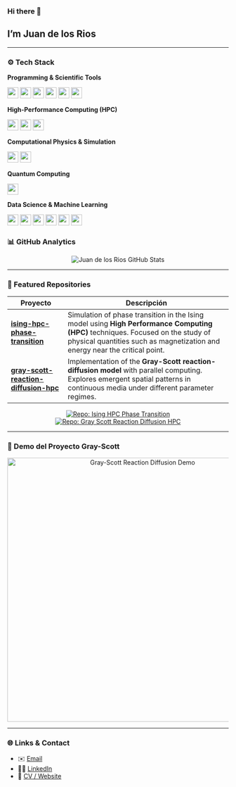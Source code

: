 ### Hi there 👋  

## I’m Juan de los Rios  

---

### ⚙️ Tech Stack  

**Programming & Scientific Tools**  
<p>
  <img src="https://img.shields.io/badge/Python-3776AB?style=for-the-badge&logo=python&logoColor=white" height="25"/>
  <img src="https://img.shields.io/badge/C++-00599C?style=for-the-badge&logo=cplusplus&logoColor=white" height="25"/>
  <img src="https://img.shields.io/badge/Jupyter-F3631D?style=for-the-badge&logo=jupyter&logoColor=white" height="25"/>
  <img src="https://img.shields.io/badge/MATLAB-FF8000?style=for-the-badge&logo=matlab&logoColor=white" height="25"/>
  <img src="https://img.shields.io/badge/LaTeX-008080?style=for-the-badge&logo=latex&logoColor=white" height="25"/>
  <img src="https://img.shields.io/badge/Git-F05032?style=for-the-badge&logo=git&logoColor=white" height="25"/>
</p>

**High-Performance Computing (HPC)**  
<p>
  <img src="https://img.shields.io/badge/CUDA-76B900?style=for-the-badge&logo=nvidia&logoColor=white" height="25"/>
  <img src="https://img.shields.io/badge/OpenMP-00264D?style=for-the-badge&logoColor=white" height="25"/>
  <img src="https://img.shields.io/badge/MPI-004080?style=for-the-badge&logoColor=white" height="25"/>
</p>

**Computational Physics & Simulation**  
<p>
  <img src="https://img.shields.io/badge/GROMACS-FF6600?style=for-the-badge&logoColor=white" height="25"/>
  <img src="https://img.shields.io/badge/Google%20Colab-F9AB00?style=for-the-badge&logo=googlecolab&color=525252" height="25"/>
</p>

**Quantum Computing**  
<p>
  <img src="https://img.shields.io/badge/Qiskit-6929C4?style=for-the-badge&logo=qiskit&logoColor=white" height="25"/>
</p>

**Data Science & Machine Learning**  
<p>
  <img src="https://img.shields.io/badge/TensorFlow-FF6F00?style=for-the-badge&logo=tensorflow&logoColor=white" height="25"/>
  <img src="https://img.shields.io/badge/scikit--learn-F7931E?style=for-the-badge&logo=scikit-learn&logoColor=white" height="25"/>
  <img src="https://img.shields.io/badge/Pandas-150458?style=for-the-badge&logo=pandas&logoColor=white" height="25"/>
  <img src="https://img.shields.io/badge/NumPy-013243?style=for-the-badge&logo=numpy&logoColor=white" height="25"/>
  <img src="https://img.shields.io/badge/Matplotlib-005C5C?style=for-the-badge&logo=plotly&logoColor=white" height="25"/>
  <img src="https://img.shields.io/badge/Seaborn-4EABE1?style=for-the-badge&logoColor=white" height="25"/>
</p>


### 📊 GitHub Analytics  

<p align="center">
  <img src="https://github-readme-stats.vercel.app/api?username=juandelosriosm&show_icons=true&theme=tokyonight&hide_border=true" alt="Juan de los Rios GitHub Stats" />
</p>

---

### 📂 Featured Repositories  

| Proyecto | Descripción |
|---|---|
| **[ising-hpc-phase-transition](https://github.com/juandelosriosm/ising-hpc-phase-transition)** | Simulation of phase transition in the Ising model using **High Performance Computing (HPC)** techniques. Focused on the study of physical quantities such as magnetization and energy near the critical point. |
| **[gray-scott-reaction-diffusion-hpc](https://github.com/juandelosriosm/gray-scott-reaction-diffusion-hpc)** | Implementation of the **Gray-Scott reaction-diffusion model** with parallel computing. Explores emergent spatial patterns in continuous media under different parameter regimes. |

<p align="center">
  <a href="https://github.com/juandelosriosm/ising-hpc-phase-transition">
    <img src="https://github-readme-stats.vercel.app/api/pin/?username=juandelosriosm&repo=ising-hpc-phase-transition&theme=tokyonight&hide_border=true" alt="Repo: Ising HPC Phase Transition" />
  </a>
  <a href="https://github.com/juandelosriosm/gray-scott-reaction-diffusion-hpc">
    <img src="https://github-readme-stats.vercel.app/api/pin/?username=juandelosriosm&repo=gray-scott-reaction-diffusion-hpc&theme=tokyonight&hide_border=true" alt="Repo: Gray Scott Reaction Diffusion HPC" />
  </a>
</p>

---

### 🎥 Demo del Proyecto Gray-Scott  

<p align="center">
  <a href="https://www.youtube.com/watch?v=EFfg0y3oTmE" target="_blank">
    <img src="https://img.youtube.com/vi/EFfg0y3oTmE/0.jpg" alt="Gray-Scott Reaction Diffusion Demo" width="600">
  </a>
</p>

---

### 🌐 Links & Contact  

- ✉️ [Email](mailto:tuemail@ejemplo.com)  
- 🧑‍💼 [LinkedIn](#)  
- 📄 [CV / Website](#)  
